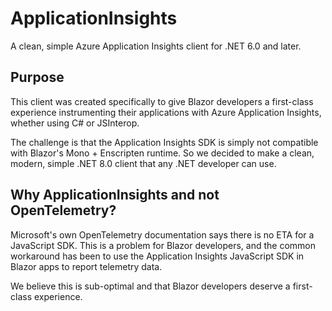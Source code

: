 # ApplicationInsights
A clean, simple Azure Application Insights client for .NET 6.0 and later.

## Purpose
This client was created specifically to give Blazor developers a first-class experience instrumenting their
applications with Azure Application Insights, whether using C# or JSInterop. 

The challenge is that the Application Insights SDK is simply not compatible with Blazor's Mono + Enscripten
runtime. So we decided to make a clean, modern, simple .NET 8.0 client that any .NET developer can use.

## Why ApplicationInsights and not OpenTelemetry?
Microsoft's own OpenTelemetry documentation says there is no ETA for a JavaScript SDK. This is a problem for Blazor
developers, and the common workaround has been to use the Application Insights JavaScript SDK in Blazor
apps to report telemetry data. 

We believe this is sub-optimal and that Blazor developers deserve a first-class experience.